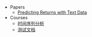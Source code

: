 <!-- _sidebar.md -->


* Papers
  * [Predicting Returns with Text Data](papers/SESTM.md)
* Courses
  * [时间序列分析](courses/时序期中review.md) <!--注意这里是相对路径-->
  * [测试文档](review.md)
  